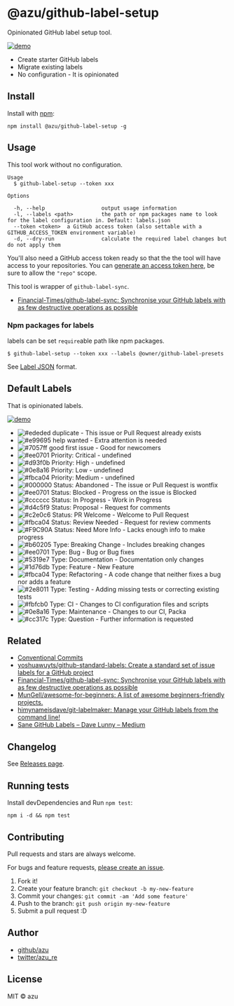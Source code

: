 # @azu/github-label-setup

Opinionated GitHub label setup tool.

[![demo](./img/demo.png)](https://github.com/azu/github-label-setup/issues/1)

- Create starter GitHub labels
- Migrate existing labels
- No configuration - It is opinionated

## Install

Install with [npm](https://www.npmjs.com/):

    npm install @azu/github-label-setup -g

## Usage

This tool work without no configuration.

    Usage
      $ github-label-setup --token xxx

    Options

      -h, --help                  output usage information
      -l, --labels <path>         the path or npm packages name to look for the label configuration in. Default: labels.json
      --token <token>  a GitHub access token (also settable with a GITHUB_ACCESS_TOKEN environment variable)
      -d, --dry-run               calculate the required label changes but do not apply them

You'll also need a GitHub access token ready so that the the tool will have access to your repositories.
You can [generate an access token here](https://github.com/settings/tokens), be sure to allow the `"repo"` scope.

This tool is wrapper of `github-label-sync`.

- [Financial-Times/github-label-sync: Synchronise your GitHub labels with as few destructive operations as possible](https://github.com/Financial-Times/github-label-sync "Financial-Times/github-label-sync: Synchronise your GitHub labels with as few destructive operations as possible")

### Npm packages for labels

labels can be set `require`able path like npm packages.

    $ github-label-setup --token xxx --labels @owner/github-label-presets

See [Label JSON](https://github.com/Financial-Times/github-label-sync#label-json "Label JSON") format.

## Default Labels

That is opinionated labels. 

[![demo](./img/demo.png)](https://github.com/azu/github-label-setup/issues/1)

- ![#ededed](https://placehold.it/15/ededed/000000?text=+) duplicate - This issue or Pull Request already exists
- ![#e99695](https://placehold.it/15/e99695/000000?text=+) help wanted - Extra attention is needed
- ![#7057ff](https://placehold.it/15/7057ff/000000?text=+) good first issue - Good for newcomers
- ![#ee0701](https://placehold.it/15/ee0701/000000?text=+) Priority: Critical - undefined
- ![#d93f0b](https://placehold.it/15/d93f0b/000000?text=+) Priority: High - undefined
- ![#0e8a16](https://placehold.it/15/0e8a16/000000?text=+) Priority: Low - undefined
- ![#fbca04](https://placehold.it/15/fbca04/000000?text=+) Priority: Medium - undefined
- ![#000000](https://placehold.it/15/000000/000000?text=+) Status: Abandoned - The issue or Pull Request is wontfix
- ![#ee0701](https://placehold.it/15/ee0701/000000?text=+) Status: Blocked - Progress on the issue is Blocked
- ![#cccccc](https://placehold.it/15/cccccc/000000?text=+) Status: In Progress - Work in Progress
- ![#d4c5f9](https://placehold.it/15/d4c5f9/000000?text=+) Status: Proposal - Request for comments
- ![#c2e0c6](https://placehold.it/15/c2e0c6/000000?text=+) Status: PR Welcome - Welcome to Pull Request
- ![#fbca04](https://placehold.it/15/fbca04/000000?text=+) Status: Review Needed - Request for review comments
- ![#F9C90A](https://placehold.it/15/F9C90A/000000?text=+) Status: Need More Info - Lacks enough info to make progress
- ![#b60205](https://placehold.it/15/b60205/000000?text=+) Type: Breaking Change - Includes breaking changes
- ![#ee0701](https://placehold.it/15/ee0701/000000?text=+) Type: Bug - Bug or Bug fixes
- ![#5319e7](https://placehold.it/15/5319e7/000000?text=+) Type: Documentation - Documentation only changes
- ![#1d76db](https://placehold.it/15/1d76db/000000?text=+) Type: Feature - New Feature
- ![#fbca04](https://placehold.it/15/fbca04/000000?text=+) Type: Refactoring - A code change that neither fixes a bug nor adds a feature
- ![#2e8011](https://placehold.it/15/2e8011/000000?text=+) Type: Testing - Adding missing tests or correcting existing tests
- ![#fbfcb0](https://placehold.it/15/fbfcb0/000000?text=+) Type: CI - Changes to CI configuration files and scripts
- ![#0e8a16](https://placehold.it/15/0e8a16/000000?text=+) Type: Maintenance - Changes to our CI, Packa
- ![#cc317c](https://placehold.it/15/cc317c/000000?text=+) Type: Question - Further information is requested

## Related

- [Conventional Commits](https://conventionalcommits.org/ "Conventional Commits")
- [yoshuawuyts/github-standard-labels: Create a standard set of issue labels for a GitHub project](https://github.com/yoshuawuyts/github-standard-labels "yoshuawuyts/github-standard-labels: Create a standard set of issue labels for a GitHub project")
- [Financial-Times/github-label-sync: Synchronise your GitHub labels with as few destructive operations as possible](https://github.com/Financial-Times/github-label-sync "Financial-Times/github-label-sync: Synchronise your GitHub labels with as few destructive operations as possible")
- [MunGell/awesome-for-beginners: A list of awesome beginners-friendly projects.](https://github.com/MunGell/awesome-for-beginners "MunGell/awesome-for-beginners: A list of awesome beginners-friendly projects.")
- [himynameisdave/git-labelmaker: Manage your GitHub labels from the command line!](https://github.com/himynameisdave/git-labelmaker "himynameisdave/git-labelmaker: Manage your GitHub labels from the command line!")
- [Sane GitHub Labels – Dave Lunny – Medium](https://medium.com/@dave_lunny/sane-github-labels-c5d2e6004b63 "Sane GitHub Labels – Dave Lunny – Medium")

## Changelog

See [Releases page](https://github.com/azu/github-label-setup/releases).

## Running tests

Install devDependencies and Run `npm test`:

    npm i -d && npm test

## Contributing

Pull requests and stars are always welcome.

For bugs and feature requests, [please create an issue](https://github.com/azu/github-label-setup/issues).

1. Fork it!
2. Create your feature branch: `git checkout -b my-new-feature`
3. Commit your changes: `git commit -am 'Add some feature'`
4. Push to the branch: `git push origin my-new-feature`
5. Submit a pull request :D

## Author

- [github/azu](https://github.com/azu)
- [twitter/azu_re](https://twitter.com/azu_re)

## License

MIT © azu

